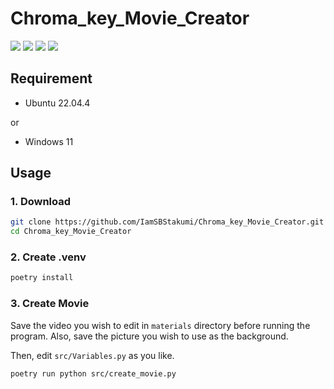 # Chroma_key_Movie_Creator

<img src="https://img.shields.io/badge/-Python-F2C63C.svg?logo=python&style=for-the-badge">
<img src="https://img.shields.io/badge/-poetry-C0358A.svg?logo=poetry&style=for-the-badge">
<img src="https://img.shields.io/badge/-OpenCV-5C3EE8.svg?logo=OpenCV&style=for-the-badge">
<img src="https://img.shields.io/badge/-numpy-013243.svg?logo=numpy&style=for-the-badge">

## Requirement

- Ubuntu 22.04.4

or

- Windows 11

## Usage

### 1. Download

```bash
git clone https://github.com/IamSBStakumi/Chroma_key_Movie_Creator.git
cd Chroma_key_Movie_Creator
```

### 2. Create .venv

```bash
poetry install
```

### 3. Create Movie

Save the video you wish to edit in `materials` directory before running the program.
Also, save the picture you wish to use as the background.

Then, edit `src/Variables.py` as you like.

```bash
poetry run python src/create_movie.py
```
